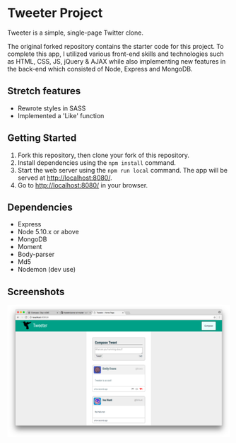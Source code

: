 # Tweeter Project

Tweeter is a simple, single-page Twitter clone.

The original forked repository contains the starter code for this project. To complete this app, I utilized various front-end skills and technologies such as HTML, CSS, JS, jQuery & AJAX while also implementing new features in the back-end which consisted of Node, Express and MongoDB.

## Stretch features
- Rewrote styles in SASS
- Implemented a 'Like' function

## Getting Started

1. Fork this repository, then clone your fork of this repository.
2. Install dependencies using the `npm install` command.
3. Start the web server using the `npm run local` command. The app will be served at <http://localhost:8080/>.
4. Go to <http://localhost:8080/> in your browser.

## Dependencies

- Express
- Node 5.10.x or above
- MongoDB
- Moment
- Body-parser
- Md5
- Nodemon (dev use)

## Screenshots
![Main screen](https://github.com/achl93/tweeter/blob/master/public/images/1.png "Main screen")
